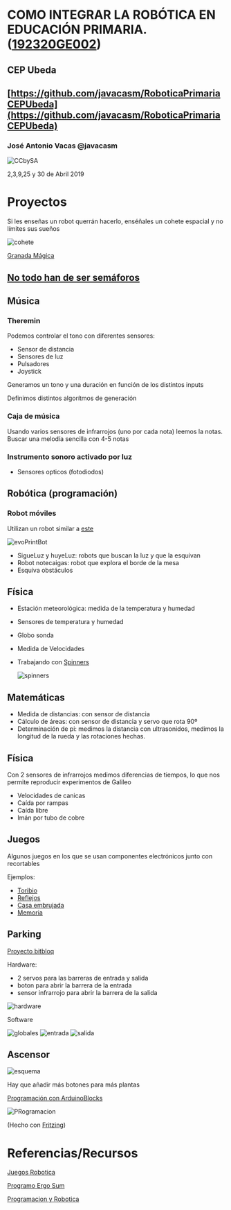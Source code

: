 # COMO INTEGRAR LA ROBÓTICA EN EDUCACIÓN PRIMARIA. ([192320GE002](http://www.juntadeandalucia.es/educacion/portals/web/cep-ubeda/novedades/-/contenidos/detalle/abierto-plazo-de-solicitudes-para-curso-con-seguimiento-como-integrar-la-robotica-en-educacion-primaria))

## CEP Ubeda

## [https://github.com/javacasm/RoboticaPrimariaCEPUbeda](https://github.com/javacasm/RoboticaPrimariaCEPUbeda)


### José Antonio Vacas @javacasm

![CCbySA](./images/CCbySQ_88x31.png)

2,3,9,25 y 30 de Abril 2019


# Proyectos

Si les enseñas un robot querrán hacerlo, enséñales un cohete espacial y no límites sus sueños

![cohete](https://camo.githubusercontent.com/9a862717045d139b62bcbd7c9f0ce88ab4893011/687474703a2f2f692e696d6775722e636f6d2f5a4b79566b72742e676966)

[Granada Mágica](./GranadaMagica.md)

## [No todo han de ser semáforos](https://github.com/javacasm/NoMasSemaforos)

## Música

### Theremin

Podemos controlar el tono con diferentes sensores:

* Sensor de distancia
* Sensores de luz
* Pulsadores
* Joystick

Generamos un tono y una duración en función de los distintos inputs

Definimos distintos algorítmos de generación

### Caja de música

Usando varios sensores de infrarrojos (uno por cada nota) leemos la notas.
Buscar una melodía sencilla con 4-5 notas


### Instrumento sonoro activado por luz

* Sensores opticos (fotodiodos)

## Robótica (programación)

### Robot móviles

Utilizan un robot similar a [este](https://github.com/javacasm/evoPrintBot)

![evoPrintBot](https://github.com/javacasm/evoPrintBot/raw/master/imagenes/evoPrintBot.png)

* SigueLuz y huyeLuz: robots que buscan la luz y que la esquivan
* Robot notecaigas: robot que explora el borde de la mesa
* Esquiva obstáculos

## Física

* Estación meteorológica: medida de la temperatura y humedad
* Sensores de temperatura y humedad
* Globo sonda
* Medida de Velocidades
* Trabajando con [Spinners](https://github.com/javacasm/spinners)

  ![spinners](https://github.com/javacasm/Spinners/raw/master/images/Montaje_testBench.jpg)

## Matemáticas

* Medida de distancias: con sensor de distancia
* Cálculo de áreas: con sensor de distancia y servo que rota 90º
* Determinación de pi: medimos la distancia con ultrasonidos, medimos la longitud de la rueda y las rotaciones hechas.

## Física

Con 2 sensores de infrarrojos medimos diferencias de tiempos, lo que nos permite reproducir experimentos de Galileo

* Velocidades de canicas
* Caída por rampas
* Caída libre
* Imán por tubo de cobre

## Juegos

Algunos juegos en los que se usan componentes electrónicos junto con recortables

Ejemplos:

* [Toribio](http://diwo.bq.com/bq-invento-toribio-el-pulsabot/)
* [Reflejos](http://diwo.bq.com/bq-invento-reflejos/)
* [Casa embrujada](http://diwo.bq.com/bq-invento-especial-halloween/)
* [Memoria](http://diwo.bq.com/bq-invento-memoria/)

## Parking

[Proyecto bitbloq](https://bitbloq.bq.com/#/project/5cacc2181065d90018bb4077)

Hardware:
* 2 servos para las barreras de entrada y salida
* boton para abrir la barrera de la entrada
* sensor infrarrojo para abrir la barrera de la salida

![hardware](./images/Parking-Hardware.png)

Software

![globales](./images/Parking-software-globales.png)
![entrada](./images/Parking-software-entrada.png)
![salida](./images/Parking-software-salida.png)

## Ascensor

![esquema](./images/Ascensor_bb.png)

Hay que añadir más botones para más plantas

[Programación con ArduinoBlocks](http://www.arduinoblocks.com/web/project/115569)

![PRogramacion](./images/ProgramacionAscensor.png)

(Hecho con [Fritzing](http://fritzing.org/home/))

# Referencias/Recursos

[Juegos Robotica](https://juegosrobotica.es)

[Programo Ergo Sum](https://www.programoergosum.com/cursos-online)

[Programacion y Robotica](http://www.programacionyrobotica.com/practicas-arduino/)
